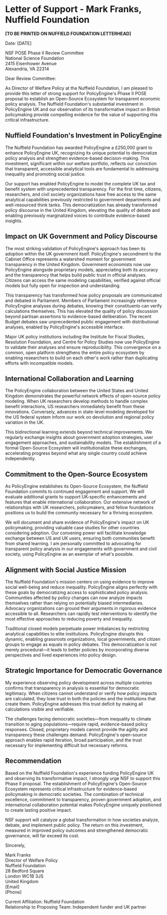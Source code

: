 # Letter of Support - Mark Franks, Nuffield Foundation

**[TO BE PRINTED ON NUFFIELD FOUNDATION LETTERHEAD]**

Date: [DATE]

NSF POSE Phase II Review Committee  
National Science Foundation  
2415 Eisenhower Avenue  
Alexandria, VA 22314

Dear Review Committee:

As Director of Welfare Policy at the Nuffield Foundation, I am pleased to provide this letter of strong support for PolicyEngine's Phase II POSE proposal to establish an Open-Source Ecosystem for transparent economic policy analysis. The Nuffield Foundation's substantial investment in PolicyEngine UK and our observation of its transformative impact on British policymaking provide compelling evidence for the value of supporting this critical infrastructure.

## Nuffield Foundation's Investment in PolicyEngine

The Nuffield Foundation has awarded PolicyEngine a £250,000 grant to enhance PolicyEngine UK, recognizing its unique potential to democratize policy analysis and strengthen evidence-based decision-making. This investment, significant within our welfare portfolio, reflects our conviction that transparent, accessible analytical tools are fundamental to addressing inequality and promoting social justice.

Our support has enabled PolicyEngine to model the complete UK tax and benefit system with unprecedented transparency. For the first time, citizens, researchers, and civil society organizations have free access to the same analytical capabilities previously restricted to government departments and well-resourced think tanks. This democratization has already transformed policy discourse in the United Kingdom, elevating the quality of debate and enabling previously marginalized voices to contribute evidence-based insights.

## Impact on UK Government and Policy Discourse

The most striking validation of PolicyEngine's approach has been its adoption within the UK government itself. PolicyEngine's secondment to the Cabinet Office represents a watershed moment for government transparency in the United Kingdom. Government economists now use PolicyEngine alongside proprietary models, appreciating both its accuracy and the transparency that helps build public trust in official analyses. Citizens can access the same modeling capabilities, verified against official models but fully open for inspection and understanding.

This transparency has transformed how policy proposals are communicated and debated in Parliament. Members of Parliament increasingly reference PolicyEngine analyses during debates, knowing their constituents can verify calculations themselves. This has elevated the quality of policy discussion beyond partisan assertions to evidence-based deliberation. The recent Budget debates saw unprecedented public engagement with distributional analyses, enabled by PolicyEngine's accessible interface.

Major UK policy institutions including the Institute for Fiscal Studies, Resolution Foundation, and Centre for Policy Studies now use PolicyEngine to validate their analyses and ensure reproducibility. This convergence on a common, open platform strengthens the entire policy ecosystem by enabling researchers to build on each other's work rather than duplicating efforts with incompatible models.

## International Collaboration and Learning

The PolicyEngine collaboration between the United States and United Kingdom demonstrates the powerful network effects of open-source policy modeling. When UK researchers develop methods to handle complex benefit interactions, US researchers immediately benefit from these innovations. Conversely, advances in state-level modeling developed for the US federal system inform our work on devolution and regional policy variation in the UK.

This bidirectional learning extends beyond technical improvements. We regularly exchange insights about government adoption strategies, user engagement approaches, and sustainability models. The establishment of a formal Open-Source Ecosystem will institutionalize these exchanges, accelerating progress beyond what any single country could achieve independently.

## Commitment to the Open-Source Ecosystem

As PolicyEngine establishes its Open-Source Ecosystem, the Nuffield Foundation commits to continued engagement and support. We will evaluate additional grants to support UK-specific enhancements and features that enable international collaboration. Our extensive network of relationships with UK researchers, policymakers, and fellow foundations positions us to build the community necessary for a thriving ecosystem.

We will document and share evidence of PolicyEngine's impact on UK policymaking, providing valuable case studies for other countries considering adoption. Our convening power will facilitate knowledge exchange between US and UK users, ensuring both communities benefit from shared learning. I am personally committed to advocating for transparent policy analysis in our engagements with government and civil society, using PolicyEngine as an exemplar of what's possible.

## Alignment with Social Justice Mission

The Nuffield Foundation's mission centers on using evidence to improve social well-being and reduce inequality. PolicyEngine aligns perfectly with these goals by democratizing access to sophisticated policy analysis. Communities affected by policy changes can now analyze impacts themselves rather than relying on potentially biased intermediaries. Advocacy organizations can ground their arguments in rigorous evidence accessible to all. Researchers can rapidly test interventions to identify the most effective approaches to reducing poverty and inequality.

Traditional closed models perpetuate power imbalances by restricting analytical capabilities to elite institutions. PolicyEngine disrupts this dynamic, enabling grassroots organizations, local governments, and citizen groups to engage as equals in policy debates. This democratization is not merely procedural—it leads to better policies by incorporating diverse perspectives and lived experiences into policy design.

## Strategic Importance for Democratic Governance

My experience observing policy development across multiple countries confirms that transparency in analysis is essential for democratic legitimacy. When citizens cannot understand or verify how policy impacts are calculated, they lose trust in both the policies and the institutions that create them. PolicyEngine addresses this trust deficit by making all calculations visible and verifiable.

The challenges facing democratic societies—from inequality to climate transition to aging populations—require rapid, evidence-based policy responses. Closed, proprietary models cannot provide the agility and transparency these challenges demand. PolicyEngine's open-source approach enables rapid iteration, broad participation, and the trust necessary for implementing difficult but necessary reforms.

## Recommendation

Based on the Nuffield Foundation's experience funding PolicyEngine UK and observing its transformative impact, I strongly urge NSF to support this Phase II proposal. The establishment of PolicyEngine's Open-Source Ecosystem represents critical infrastructure for evidence-based policymaking in democratic societies. The combination of technical excellence, commitment to transparency, proven government adoption, and international collaboration potential makes PolicyEngine uniquely positioned to create lasting positive impact.

NSF support will catalyze a global transformation in how societies analyze, debate, and implement public policy. The return on this investment, measured in improved policy outcomes and strengthened democratic governance, will far exceed its cost.

Sincerely,

Mark Franks  
Director of Welfare Policy  
Nuffield Foundation  
28 Bedford Square  
London WC1B 3JS  
United Kingdom  
[Email]  
[Phone]

Current Affiliation: Nuffield Foundation  
Relationship to Proposing Team: Independent funder and UK partner
